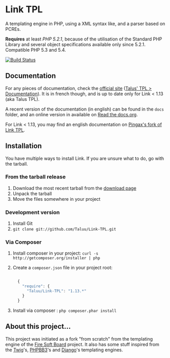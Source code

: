 Link TPL
==========
A templating engine in PHP, using a XML syntax like, and a parser based on PCREs.

**Requires** at least *PHP 5.2.1*, because of the utilisation of the Standard PHP
Library and several object specifications available only since 5.2.1. Compatible
PHP 5.3 and 5.4.

[![Build Status](https://secure.travis-ci.org/Taluu/Link-TPL.png?branch=master)](http://travis-ci.org/Taluu/Link-TPL)

Documentation
-------------
For any pieces of documentation, check the 
[official site](http://www.talus-works.net)
([Talus' TPL > Documentation](http://www.talus-works.net/forum-7-p1-documentation.html)).
It is in french though, and is up to date only for Link < 1.13 (aka Talus TPL).

A recent version of the documentation (in english) can be found in the `docs`
folder, and an online version in available on 
[Read the docs.org](http://readthedocs.org/docs/link-templates/en/1.13.0/).

For Link < 1.13, you may find an english documentation on 
[Pingax's fork of Link TPL](http://github.com/Pingax/Link-TPL/).

Installation
------------

You have multiple ways to install Link. If you are unsure what to do, go with
the tarball.

### From the tarball release
1. Download the most recent tarball from the [download page](https://github.com/Taluu/Link-TPL/tags)
2. Unpack the tarball
3. Move the files somewhere in your project

### Development version
1. Install Git
2. `git clone git://github.com/Taluu/Link-TPL.git`

### Via Composer
1. Install composer in your project: `curl -s http://getcomposer.org/installer | php`
2. Create a `composer.json` file in your project root:

    ```javascript

      {
        "require": {
          "Taluu/Link-TPL": "1.13.*"
        }
      }
    ```

3. Install via composer : `php composer.phar install`

About this project...
---------------------
This project was initiated as a fork "from scratch" from the templating engine
of the [Fire Soft Board](http://www.fire-soft-board.com) project. It also has 
some stuff inspired from the [Twig](https://github.com/fabpot/Twig)'s, 
[PHPBB3](https://github.com/phpbb/phpbb3)'s and 
[Django](https://github.com/django/django)'s templating engines.
